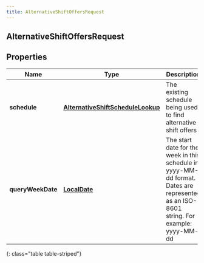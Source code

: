 ```yaml
---
title: AlternativeShiftOffersRequest
---
```

## AlternativeShiftOffersRequest


## Properties

| Name | Type | Description | Notes |
| ------------ | ------------- | ------------- | ------------- |
| **schedule** | <!----><!---->[**AlternativeShiftScheduleLookup**](AlternativeShiftScheduleLookup.html)<!----> | The existing schedule being used to find alternative shift offers |  |
| **queryWeekDate** | <!----><!---->[**LocalDate**](LocalDate.html)<!----> | The start date for the week in this schedule in yyyy-MM-dd format. Dates are represented as an ISO-8601 string. For example: yyyy-MM-dd |  |
{: class="table table-striped"}



